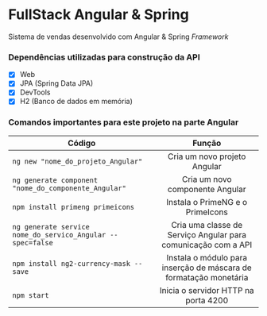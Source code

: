# FullStack Angular & Spring

Sistema de vendas desenvolvido com Angular &amp; Spring *Framework*

### Dependências utilizadas para construção da API

- [x] Web
- [x] JPA (Spring Data JPA)
- [x] DevTools 
- [x] H2 (Banco de dados em memória)

### Comandos importantes para este projeto na parte Angular

| Código                                                     | Função                                                            |
| ---------------------------------------------------------- |:-----------------------------------------------------------------:|
| `ng new "nome_do_projeto_Angular"`                         | Cria um novo projeto Angular                                      |
| `ng generate component "nome_do_componente_Angular"`       | Cria um novo componente Angular                                   |
| `npm install primeng primeicons`                           | Instala o PrimeNG e o PrimeIcons                                  |
| `ng generate service nome_do_servico_Angular --spec=false` | Cria uma classe de Serviço Angular para comunicação com a API     |
| `npm install ng2-currency-mask --save`                     | Instala o módulo para inserção de máscara de formatação monetária |
| `npm start`                                                | Inicia o servidor HTTP na porta 4200                              |
